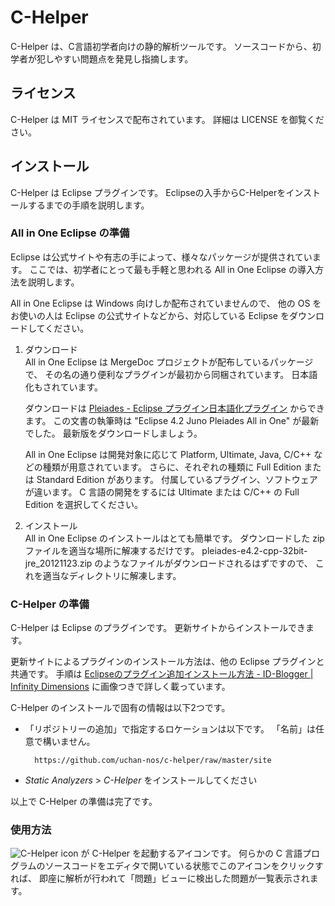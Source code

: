 # C-Helper
C-Helper は、C言語初学者向けの静的解析ツールです。
ソースコードから、初学者が犯しやすい問題点を発見し指摘します。

## ライセンス
C-Helper は MIT ライセンスで配布されています。
詳細は LICENSE を御覧ください。

## インストール
C-Helper は Eclipse プラグインです。
Eclipseの入手からC-Helperをインストールするまでの手順を説明します。

### All in One Eclipse の準備
Eclipse は公式サイトや有志の手によって、様々なパッケージが提供されています。
ここでは、初学者にとって最も手軽と思われる All in One Eclipse の導入方法を説明します。

All in One Eclipse は Windows 向けしか配布されていませんので、
他の OS をお使いの人は Eclipse の公式サイトなどから、対応している Eclipse をダウンロードしてください。

1. ダウンロード  
All in One Eclipse は MergeDoc プロジェクトが配布しているパッケージで、
その名の通り便利なプラグインが最初から同梱されています。
日本語化もされています。

    ダウンロードは [Pleiades - Eclipse プラグイン日本語化プラグイン](http://mergedoc.sourceforge.jp) からできます。
この文書の執筆時は "Eclipse 4.2 Juno Pleiades All in One" が最新でした。
最新版をダウンロードしましょう。

    All in One Eclipse は開発対象に応じて Platform, Ultimate, Java, C/C++ などの種類が用意されています。
さらに、それぞれの種類に Full Edition または Standard Edition があります。
付属しているプラグイン、ソフトウェアが違います。
C 言語の開発をするには Ultimate または C/C++ の Full Edition を選択してください。

2. インストール  
All in One Eclipse のインストールはとても簡単です。
ダウンロードした zip ファイルを適当な場所に解凍するだけです。
pleiades-e4.2-cpp-32bit-jre\_20121123.zip のようなファイルがダウンロードされるはずですので、
これを適当なディレクトリに解凍します。

### C-Helper の準備
C-Helper は Eclipse のプラグインです。
更新サイトからインストールできます。

更新サイトによるプラグインのインストール方法は、他の Eclipse プラグインと共通です。
手順は [Eclipseのプラグイン追加インストール方法 - ID-Blogger | Infinity Dimensions](http://www.infinity-dimensions.com/blog/archives/eclipse-plugin-install.html) に画像つきで詳しく載っています。

C-Helper のインストールで固有の情報は以下2つです。

- 「リポジトリーの追加」で指定するロケーションは以下です。
「名前」は任意で構いません。

        https://github.com/uchan-nos/c-helper/raw/master/site

- _Static Analyzers_ > _C-Helper_ をインストールしてください

以上で C-Helper の準備は完了です。

### 使用方法
![C-Helper icon](https://github.com/uchan-nos/c-helper/raw/master/icons/analysis.png)
が C-Helper を起動するアイコンです。
何らかの C 言語プログラムのソースコードをエディタで開いている状態でこのアイコンをクリックすれば、
即座に解析が行われて「問題」ビューに検出した問題が一覧表示されます。
